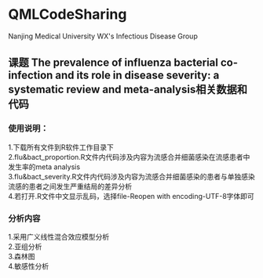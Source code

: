 # QMLCodeSharing
Nanjing Medical University WX's Infectious Disease Group
## 课题 The prevalence of influenza bacterial co-infection and its role in disease severity: a systematic review and meta-analysis相关数据和代码
### 使用说明：
1.下载所有文件到R软件工作目录下  
2.flu&bact_proportion.R文件内代码涉及内容为流感合并细菌感染在流感患者中发生率的meta analysis    
3.flu&bact_severity.R文件内代码涉及内容为流感合并细菌感染的患者与单独感染流感的患者之间发生严重结局的差异分析  
4.若打开.R文件中文显示乱码，选择file-Reopen with encoding-UTF-8字体即可
### 分析内容
1.采用广义线性混合效应模型分析  
2.亚组分析  
3.森林图  
4.敏感性分析  
